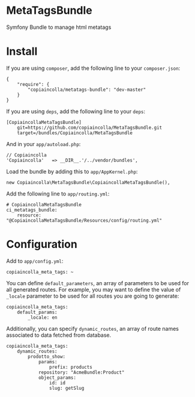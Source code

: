 MetaTagsBundle
==============

Symfony Bundle to manage html metatags

# Install

If you are using `composer`, add the following line to your `composer.json`:


    {
        "require": {
            "copiaincolla/metatags-bundle": "dev-master"
        }
    }

If you are using `deps`, add the following line to your `deps`:
    
    [CopiaincollaMetaTagsBundle]
        git=https://github.com/copiaincolla/MetaTagsBundle.git
        target=/bundles/Copiaincolla/MetaTagsBundle    

And in your `app/autoload.php`:

    // Copiaincolla
    'Copiaincolla'   => __DIR__.'/../vendor/bundles',

Load the bundle by adding this to `app/AppKernel.php`:

    new Copiaincolla\MetaTagsBundle\CopiaincollaMetaTagsBundle(),

Add the following line to `app/routing.yml`:

    # CopiaincollaMetaTagsBundle
    ci_metatags_bundle:
        resource: "@CopiaincollaMetaTagsBundle/Resources/config/routing.yml"
    
# Configuration

Add to `app/config.yml`:

    copiaincolla_meta_tags: ~
    
You can define `default_parameters`, an array of parameters to be used for all generated routes. For example, you may want to define the value of `_locale` parameter to be used for all routes you are going to generate:
    
    copiaincolla_meta_tags:
        default_params:
            _locale: en
        
Additionally, you can specify `dynamic_routes`, an array of route names associated to data fetched from database.
        
    copiaincolla_meta_tags:
        dynamic_routes:
            prodotto_show:
                params:
                    prefix: products
                repository: "AcmeBundle:Product"
                object_params:
                    id: id
                    slug: getSlug

